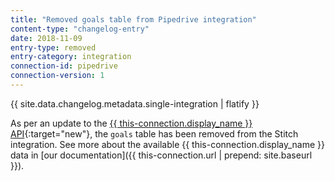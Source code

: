 ```yaml
---
title: "Removed goals table from Pipedrive integration"
content-type: "changelog-entry"
date: 2018-11-09
entry-type: removed
entry-category: integration
connection-id: pipedrive
connection-version: 1
---
```

{{ site.data.changelog.metadata.single-integration | flatify }}

As per an update to the [{{ this-connection.display_name }} API](https://developers.pipedrive.com/docs/api/v1/#/){:target="new"}, the `goals` table has been removed from the Stitch integration. See more about the available {{ this-connection.display_name }} data in [our documentation]({{ this-connection.url | prepend: site.baseurl }}).